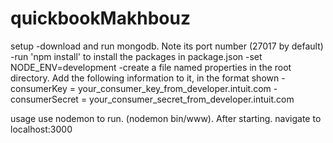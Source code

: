 # quickbookMakhbouz
setup
-download and run mongodb. Note its port number (27017 by default)
-run 'npm install' to install the packages in package.json
-set NODE_ENV=development
-create a file named properties in the root directory. Add the following information to it, in the format shown
-consumerKey = your_consumer_key_from_developer.intuit.com
-consumerSecret = your_consumer_secret_from_developer.intuit.com

usage
use nodemon to run. (nodemon bin/www). After starting. navigate to localhost:3000

